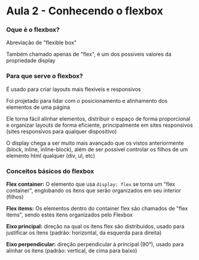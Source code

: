 # Aula 2 - Conhecendo o flexbox

### Oque é o flexbox?
Abreviação de "flexible box"

Também chamado apenas de "flex", é um dos possíveis valores da propriedade display

### Para que serve o flexbox?
É usado para criar layouts mais flexíveis e responsivos

Foi projetado para lidar com o posicionamento e alinhamento dos elementos de uma página

Ele torna fácil alinhar elementos, distribuir o espaço de forma proporcional e organizar layouts de forma eficiente, principalmente em sites responsivos (sites responsivos para qualquer dispositivo)

O display chega a ser muito mais avançado que os vistos anteriormente (block, inline, inline-block), além de ser possível controlar os filhos de um elemento html qualquer (div, ul, etc)

### Conceitos básicos do flexbox
**Flex container:** O elemento que usa `display: flex` se torna um "flex container", englobando os itens que serão organizados em seu interior (filhos)

**Flex items:** Os elementos dentro do container flex são chamados de "flex items", sendo estes itens organizados pelo Flexbox

**Eixo principal:** direção na qual os itens flex são distribuidos, usado para justificar os itens (padrão: horizontal, da esquerda para direita)

**Eixo perpendicular:** direção perpendicular à principal (90°), usado para alinhar os itens (padrão: vertical, de cima para baixo)